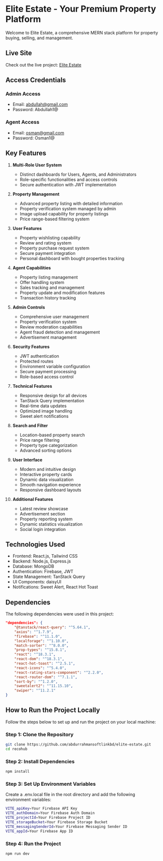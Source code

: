 # Elite Estate - Your Premium Property Platform

Welcome to Elite Estate, a comprehensive MERN stack platform for property buying, selling, and management.

## Live Site

Check out the live project: [Elite Estate](https://b10-a12-elite-estate.web.app)

## Access Credentials

### Admin Access

- Email: abdullah@gmail.com
- Password: Abdullah1@

### Agent Access

- Email: osman@gmail.com
- Password: Osman1@

## Key Features

1. **Multi-Role User System**

   - Distinct dashboards for Users, Agents, and Administrators
   - Role-specific functionalities and access controls
   - Secure authentication with JWT implementation

2. **Property Management**

   - Advanced property listing with detailed information
   - Property verification system managed by admin
   - Image upload capability for property listings
   - Price range-based filtering system

3. **User Features**

   - Property wishlisting capability
   - Review and rating system
   - Property purchase request system
   - Secure payment integration
   - Personal dashboard with bought properties tracking

4. **Agent Capabilities**

   - Property listing management
   - Offer handling system
   - Sales tracking and management
   - Property update and modification features
   - Transaction history tracking

5. **Admin Controls**

   - Comprehensive user management
   - Property verification system
   - Review moderation capabilities
   - Agent fraud detection and management
   - Advertisement management

6. **Security Features**

   - JWT authentication
   - Protected routes
   - Environment variable configuration
   - Secure payment processing
   - Role-based access control

7. **Technical Features**

   - Responsive design for all devices
   - TanStack Query implementation
   - Real-time data updates
   - Optimized image handling
   - Sweet alert notifications

8. **Search and Filter**

   - Location-based property search
   - Price range filtering
   - Property type categorization
   - Advanced sorting options

9. **User Interface**

   - Modern and intuitive design
   - Interactive property cards
   - Dynamic data visualization
   - Smooth navigation experience
   - Responsive dashboard layouts

10. **Additional Features**
    - Latest review showcase
    - Advertisement section
    - Property reporting system
    - Dynamic statistics visualization
    - Social login integration

## Technologies Used

- Frontend: React.js, Tailwind CSS
- Backend: Node.js, Express.js
- Database: MongoDB
- Authentication: Firebase, JWT
- State Management: TanStack Query
- UI Components: daisyUI
- Notifications: Sweet Alert, React Hot Toast

## Dependencies

The following dependencies were used in this project:

```json
"dependencies": {
    "@tanstack/react-query": "^5.64.1",
    "axios": "^1.7.9",
    "firebase": "^11.1.0",
    "localforage": "^1.10.0",
    "match-sorter": "^8.0.0",
    "prop-types": "^15.8.1",
    "react": "^18.3.1",
    "react-dom": "^18.3.1",
    "react-hot-toast": "^2.5.1",
    "react-icons": "^5.4.0",
    "react-rating-stars-component": "^2.2.0",
    "react-router-dom": "^7.1.1",
    "sort-by": "^1.2.0",
    "sweetalert2": "^11.15.10",
    "swiper": "^11.2.1"
}
```

## How to Run the Project Locally

Follow the steps below to set up and run the project on your local machine:

### Step 1: Clone the Repository

```bash
git clone https://github.com/abdurrahmansoftlinkbd/elite-estate.git
cd recohub
```

### Step 2: Install Dependencies

```bash
npm install
```

### Step 3: Set Up Environment Variables

Create a .env.local file in the root directory and add the following environment variables:

```bash
VITE_apiKey=Your Firebase API Key
VITE_authDomain=Your Firebase Auth Domain
VITE_projectId=Your Firebase Project ID
VITE_storageBucket=Your Firebase Storage Bucket
VITE_messagingSenderId=Your Firebase Messaging Sender ID
VITE_appId=Your Firebase App ID
```

### Step 4: Run the Project

```bash
npm run dev
```
